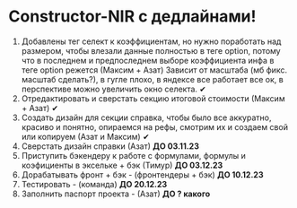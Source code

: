 # Constructor-NIR с дедлайнами!
1. Добавлены тег селект к коэффициентам, но нужно поработать над размером, чтобы влезали данные полностью в теге option, потому что в последнем и предпоследнем выборе коэффициента инфа в теге option режется (Максим + Азат) Зависит от масштаба (мб фикс. масштаб сделать?), в гугле плохо, в яндексе все работает все ок, в перспективе можно увеличить окно селекта. ✔
2. Отредактировать и сверстать секцию итоговой стоимости (Максим + Азат) ✔
3. Создать дизайн для секции справка, чтобы было все аккуратно, красиво и понятно, опираемся на рефы, смотрим их и создаем свой или копируем (Азат и Максим) ✔
4. Сверстать дизайн справки (Азат) **ДО 03.11.23** 
5. Приступить бэкендеру к работе с формулами, формулы и коэфициенты в эксельке + бэк (Тимур) **ДО 03.12.23** 
6. Дорабатывать фронт + бэк - (фронтендеры + бэк) **ДО 10.12.23** 
7. Тестировать - (команда) **ДО 20.12.23**
8. Заполнить  паспорт проекта - (Азат) **ДО ? какого**
